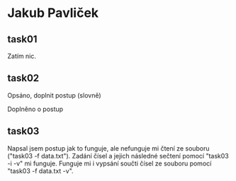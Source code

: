 # Jakub Pavliček

## task01
Zatím nic.

## task02
Opsáno, doplnit postup (slovně)

Doplněno o postup

## task03
Napsal jsem postup jak to funguje, ale nefunguje mi čtení ze souboru ("task03 -f data.txt").
Zadání čísel a jejich následné sečtení pomocí "task03 -i -v" mi funguje.
Funguje mi i vypsání součti čísel ze souboru pomocí "task03 -f data.txt -v".

